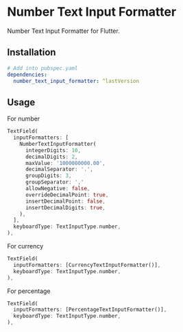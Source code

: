 # Number Text Input Formatter

Number Text Input Formatter for Flutter.

## Installation

```yaml
# Add into pubspec.yaml
dependencies:
  number_text_input_formatter: ^lastVersion
```

## Usage

For number

```dart
TextField(
  inputFormatters: [
    NumberTextInputFormatter(
      integerDigits: 10,
      decimalDigits: 2,
      maxValue: '1000000000.00',
      decimalSeparator: '.',
      groupDigits: 3,
      groupSeparator: ','
      allowNegative: false,
      overrideDecimalPoint: true,
      insertDecimalPoint: false,
      insertDecimalDigits: true,
    ),
  ],
  keyboardType: TextInputType.number,
),
```

For currency

```dart
TextField(
  inputFormatters: [CurrencyTextInputFormatter()],
  keyboardType: TextInputType.number,
),
```

For percentage

```dart
TextField(
  inputFormatters: [PercentageTextInputFormatter()],
  keyboardType: TextInputType.number,
),
```

